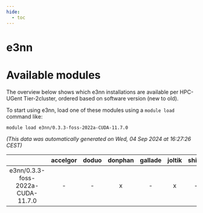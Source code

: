```yaml
---
hide:
  - toc
---
```


e3nn
====

# Available modules


The overview below shows which e3nn installations are available per HPC-UGent Tier-2cluster, ordered based on software version (new to old).

To start using e3nn, load one of these modules using a `module load` command like:

```shell
module load e3nn/0.3.3-foss-2022a-CUDA-11.7.0
```

*(This data was automatically generated on Wed, 04 Sep 2024 at 16:27:26 CEST)*  

| |accelgor|doduo|donphan|gallade|joltik|shinx|skitty|
| :---: | :---: | :---: | :---: | :---: | :---: | :---: | :---: |
|e3nn/0.3.3-foss-2022a-CUDA-11.7.0|-|-|x|-|x|-|-|
